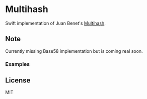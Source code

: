 # Multihash

Swift implementation of Juan Benet's [Multihash](https://github.com/jbenet/multihash).

## Note

Currently missing Base58 implementation but is coming real soon.

### Examples

## License

MIT
